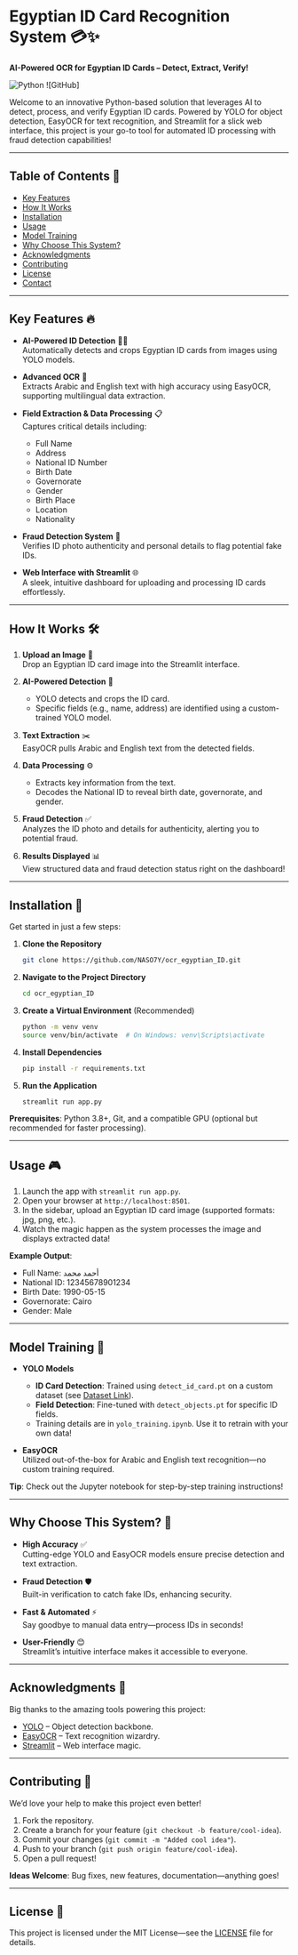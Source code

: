 # Egyptian ID Card Recognition System 💳✨

**AI-Powered OCR for Egyptian ID Cards – Detect, Extract, Verify!**

![Python](https://img.shields.io/badge/python-3670A0?style=for-the-badge&logo=python&logoColor=ffdd54) ![GitHub]

Welcome to an innovative Python-based solution that leverages AI to detect, process, and verify Egyptian ID cards. Powered by YOLO for object detection, EasyOCR for text recognition, and Streamlit for a slick web interface, this project is your go-to tool for automated ID processing with fraud detection capabilities!

---

## Table of Contents 📑

- [Key Features](#key-features-)
- [How It Works](#how-it-works-)
- [Installation](#installation-)
- [Usage](#usage-)
- [Model Training](#model-training-)
- [Why Choose This System?](#why-choose-this-system-)
- [Acknowledgments](#acknowledgments-)
- [Contributing](#contributing-)
- [License](#license-)
- [Contact](#contact-)

---

## Key Features 🔥

- **AI-Powered ID Detection** 🕵️‍♂️  
  Automatically detects and crops Egyptian ID cards from images using YOLO models.

- **Advanced OCR** 📝  
  Extracts Arabic and English text with high accuracy using EasyOCR, supporting multilingual data extraction.

- **Field Extraction & Data Processing** 📋  
  Captures critical details including:  
  - Full Name  
  - Address  
  - National ID Number  
  - Birth Date  
  - Governorate  
  - Gender  
  - Birth Place  
  - Location  
  - Nationality  

- **Fraud Detection System** 🚨  
  Verifies ID photo authenticity and personal details to flag potential fake IDs.

- **Web Interface with Streamlit** 🌐  
  A sleek, intuitive dashboard for uploading and processing ID cards effortlessly.

---

## How It Works 🛠️

1. **Upload an Image** 📸  
   Drop an Egyptian ID card image into the Streamlit interface.

2. **AI-Powered Detection** 🤖  
   - YOLO detects and crops the ID card.  
   - Specific fields (e.g., name, address) are identified using a custom-trained YOLO model.

3. **Text Extraction** ✂️  
   EasyOCR pulls Arabic and English text from the detected fields.

4. **Data Processing** ⚙️  
   - Extracts key information from the text.  
   - Decodes the National ID to reveal birth date, governorate, and gender.

5. **Fraud Detection** ✅  
   Analyzes the ID photo and details for authenticity, alerting you to potential fraud.

6. **Results Displayed** 📊  
   View structured data and fraud detection status right on the dashboard!

---

## Installation 🚀

Get started in just a few steps:

1. **Clone the Repository**  
   ```bash
   git clone https://github.com/NASO7Y/ocr_egyptian_ID.git
   ```

2. **Navigate to the Project Directory**  
   ```bash
   cd ocr_egyptian_ID
   ```

3. **Create a Virtual Environment** (Recommended)  
   ```bash
   python -m venv venv
   source venv/bin/activate  # On Windows: venv\Scripts\activate
   ```

4. **Install Dependencies**  
   ```bash
   pip install -r requirements.txt
   ```

5. **Run the Application**  
   ```bash
   streamlit run app.py
   ```

**Prerequisites**: Python 3.8+, Git, and a compatible GPU (optional but recommended for faster processing).

---

## Usage 🎮

1. Launch the app with `streamlit run app.py`.
2. Open your browser at `http://localhost:8501`.
3. In the sidebar, upload an Egyptian ID card image (supported formats: jpg, png, etc.).
4. Watch the magic happen as the system processes the image and displays extracted data!

**Example Output**:  
- Full Name: أحمد محمد  
- National ID: 12345678901234  
- Birth Date: 1990-05-15  
- Governorate: Cairo  
- Gender: Male  

---

## Model Training 🧠

- **YOLO Models**  
  - **ID Card Detection**: Trained using `detect_id_card.pt` on a custom dataset (see [Dataset Link](https://www.kaggle.com/datasets/mg31415/synthetic-egyptian-id-cards/data)).  
  - **Field Detection**: Fine-tuned with `detect_objects.pt` for specific ID fields.  
  - Training details are in `yolo_training.ipynb`. Use it to retrain with your own data!

- **EasyOCR**  
  Utilized out-of-the-box for Arabic and English text recognition—no custom training required.

**Tip**: Check out the Jupyter notebook for step-by-step training instructions!

---

## Why Choose This System? 🌟

- **High Accuracy** ✅  
  Cutting-edge YOLO and EasyOCR models ensure precise detection and text extraction.

- **Fraud Detection** 🛡️  
  Built-in verification to catch fake IDs, enhancing security.

- **Fast & Automated** ⚡  
  Say goodbye to manual data entry—process IDs in seconds!

- **User-Friendly** 😊  
  Streamlit’s intuitive interface makes it accessible to everyone.

---

## Acknowledgments 🙌

Big thanks to the amazing tools powering this project:  
- [YOLO](https://github.com/ultralytics/yolov5) – Object detection backbone.  
- [EasyOCR](https://github.com/JaidedAI/EasyOCR) – Text recognition wizardry.  
- [Streamlit](https://streamlit.io/) – Web interface magic.  

---

## Contributing 🤝

We’d love your help to make this project even better!  
1. Fork the repository.  
2. Create a branch for your feature (`git checkout -b feature/cool-idea`).  
3. Commit your changes (`git commit -m "Added cool idea"`).  
4. Push to your branch (`git push origin feature/cool-idea`).  
5. Open a pull request!  

**Ideas Welcome**: Bug fixes, new features, documentation—anything goes!

---

## License 📜

This project is licensed under the MIT License—see the [LICENSE](LICENSE) file for details.